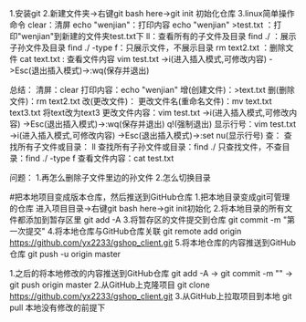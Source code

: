 1.安装git
2.新建文件夹->右键git bash here->git init 初始化仓库
3.linux简单操作命令
      clear：清屏
      echo "wenjian"：打印内容
      echo "wenjian" >test.txt ：打印"wenjian"到新建的文件夹test.txt下
      ll：查看所有的子文件及目录
      find  ./ ：展示子孙文件及目录
      find ./  -type f：只展示文件，不展示目录
      rm text2.txt ：删除文件
      cat text.txt : 查看文件内容
      vim test.txt ->i(进入插入模式,可修改内容) ->Esc(退出插入模式)->:wq(保存并退出)
      
总结：
    清屏：clear
    打印内容：echo "wenjian"
    增(创建文件)：>text.txt
    删(删除文件)：rm text2.txt
    改(更改文件)：
           更改文件名(重命名文件)：mv text.txt text3.txt  将text改为text3
           更改文件内容：vim test.txt ->i(进入插入模式,可修改内容) ->Esc(退出插入模式)->:wq(保存并退出)  q!(强制退出)
           显示行号：vim test.txt ->i(进入插入模式,可修改内容) ->Esc(退出插入模式)->:set nu(显示行号)
    查：
          查找所有子文件或目录： ll
          查找所有子孙文件或目录：find ./
          只查找文件，不查目录：find ./ -type f
          查看文件内容：cat test.txt
   
问题：
  1.再怎么删除子文件里边的孙文件
  2.怎么切换目录










#把本地项目变成版本仓库，然后推送到GitHub仓库
1.把本地目录变成git可管理的仓库
	进入项目目录->右键git bash here->git init初始化
2.将本地目录的所有文件都添加到暂存区里
	git add -A 
3.将暂存区的文件提交到仓库
	git commit -m "第一次提交"
4.将本地仓库与GitHub仓库关联
	git remote add origin https://github.com/yx2233/gshop_client.git 
5.将本地仓库的内容推送到GitHub仓库
	git push -u origin master


1.之后的将本地修改的内容推送到GitHub仓库
	git add -A -> git commit -m "" -> git push origin master
2.从GitHub上克隆项目
	git clone https://github.com/yx2233/gshop_client.git
3.从GitHub上拉取项目到本地
	git pull 	本地没有修改的前提下



